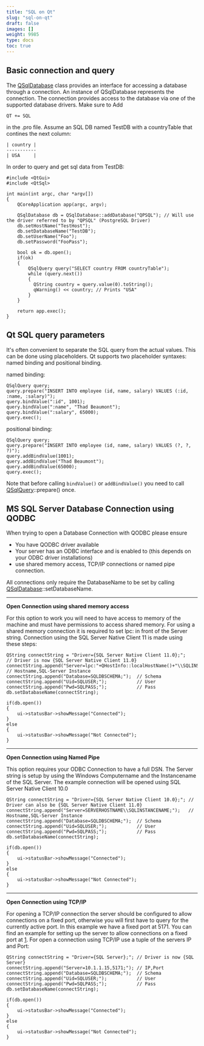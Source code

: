 ```yaml
---
title: "SQL on Qt"
slug: "sql-on-qt"
draft: false
images: []
weight: 9985
type: docs
toc: true
---
```


## Basic connection and query
The [QSqlDatabase][1] class provides an interface for accessing a database through a connection. An instance of QSqlDatabase represents the connection. The connection provides access to the database via one of the supported 
database drivers. Make sure to Add

    QT += SQL 
    
in the .pro file. Assume an SQL DB named TestDB with a countryTable that contines the next column:

    | country |
    -----------
    | USA     |

    
In order to query and get sql data from TestDB: 
    
    #include <QtGui>
    #include <QtSql>
     
    int main(int argc, char *argv[])
    {
        QCoreApplication app(argc, argv);

        QSqlDatabase db = QSqlDatabase::addDatabase("QPSQL"); // Will use the driver referred to by "QPSQL" (PostgreSQL Driver) 
        db.setHostName("TestHost");
        db.setDatabaseName("TestDB");
        db.setUserName("Foo");
        db.setPassword("FooPass");
        
        bool ok = db.open();
        if(ok)
        {
            QSqlQuery query("SELECT country FROM countryTable");
            while (query.next())
            {
              QString country = query.value(0).toString();
              qWarning() << country; // Prints "USA"
            }
        }

        return app.exec();
    }



[1]:http://doc.qt.io/qt-5/qsqldatabase.html

## Qt SQL query parameters
It's often convenient to separate the SQL query from the actual values. This can be done using placeholders. 
Qt supports two placeholder syntaxes: named binding and positional binding.


named binding:

    QSqlQuery query;
    query.prepare("INSERT INTO employee (id, name, salary) VALUES (:id, :name, :salary)");
    query.bindValue(":id", 1001);
    query.bindValue(":name", "Thad Beaumont");
    query.bindValue(":salary", 65000);
    query.exec();
        
positional binding:

    QSqlQuery query;
    query.prepare("INSERT INTO employee (id, name, salary) VALUES (?, ?, ?)");
    query.addBindValue(1001);
    query.addBindValue("Thad Beaumont");
    query.addBindValue(65000);
    query.exec();

    
Note that before calling `bindValue()` or `addBindValue()` you need to call [QSqlQuery][1]::prepare() once. 

[1]:http://doc.qt.io/qt-4.8/qsqlquery.html

## MS SQL Server Database Connection using QODBC
When trying to open a Database Connection with QODBC please ensure

 - You have QODBC driver available
 - Your server has an ODBC interface and is enabled to (this depends on your ODBC driver installations)
 - use shared memory access, TCP/IP connections or named pipe connection.

All connections only require the DatabaseName to be set by calling [QSqlDatabase][1]::setDatabaseName.

----


**Open Connection using shared memory access**

For this option to work you will need to have access to memory of the machine and must have permissions to access shared memory. For using a shared memory connection it is required to set lpc: in front of the Server string. Connection using the SQL Server Native Client 11 is made using these steps:


    QString connectString = "Driver={SQL Server Native Client 11.0};";                     // Driver is now {SQL Server Native Client 11.0}
    connectString.append("Server=lpc:"+QHostInfo::localHostName()+"\\SQLINSTANCENAME;");   // Hostname,SQL-Server Instance
    connectString.append("Database=SQLDBSCHEMA;");  // Schema
    connectString.append("Uid=SQLUSER;");           // User
    connectString.append("Pwd=SQLPASS;");           // Pass
    db.setDatabaseName(connectString);

    if(db.open())
    {
        ui->statusBar->showMessage("Connected");
    }
    else
    {
        ui->statusBar->showMessage("Not Connected");
    }

-------    
**Open Connection using Named Pipe**

This option requires your ODBC Connection to have a full DSN. The Server string is setup by using the Windows Computername and the Instancename of the SQL Server. The example connection will be opened using SQL Server Native Client 10.0


    QString connectString = "Driver={SQL Server Native Client 10.0};"; // Driver can also be {SQL Server Native Client 11.0}
    connectString.append("Server=SERVERHOSTNAME\\SQLINSTANCENAME;");   // Hostname,SQL-Server Instance
    connectString.append("Database=SQLDBSCHEMA;");  // Schema
    connectString.append("Uid=SQLUSER;");           // User
    connectString.append("Pwd=SQLPASS;");           // Pass
    db.setDatabaseName(connectString);

    if(db.open())
    {
        ui->statusBar->showMessage("Connected");
    }
    else
    {
        ui->statusBar->showMessage("Not Connected");
    }

----
**Open Connection using TCP/IP**

For opening a TCP/IP connection the server should be configured to allow connections on a fixed port, otherwise you will first have to query for the currently active port. In this example we have a fixed port at 5171. You can find an example for setting up the server to allow connections on a fixed port at [1]. For open a connection using TCP/IP use a tuple of the servers IP and Port:


    QString connectString = "Driver={SQL Server};"; // Driver is now {SQL Server}
    connectString.append("Server=10.1.1.15,5171;"); // IP,Port
    connectString.append("Database=SQLDBSCHEMA;");  // Schema
    connectString.append("Uid=SQLUSER;");           // User
    connectString.append("Pwd=SQLPASS;");           // Pass
    db.setDatabaseName(connectString);
    
    if(db.open())
    {
        ui->statusBar->showMessage("Connected");
    }
    else
    {
        ui->statusBar->showMessage("Not Connected");
    }

[1]:http://doc.qt.io/qt-5/qsqldatabase.html

